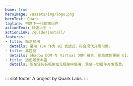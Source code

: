 ```yaml
---
home: true
heroImage: /assets/img/logo.png
heroText: Quark
tagline: 构建下一代前端组件
actionText: 快速上手 →
actionLink: /guide/install/
features:
- title: 简洁易用
  details: 采用 TSX 作为 UI 表达式，符合现代开发习惯。
- title: 高性能
  details: Shadow DOM 与 Virtual DOM 融合，能高效的更新 UI。
- title: 适用场景丰富
  details: 能在任何有框架或无框架中使用，满足一切组件开发场景。
---
```


::: slot footer
A project by Quark Labs.
:::